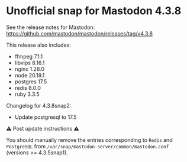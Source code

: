 # Unofficial snap for Mastodon 4.3.8

See the release notes for Mastodon: https://github.com/mastodon/mastodon/releases/tag/v4.3.8

This release also includes:

* ffmpeg 7.1.1
* libvips 8.16.1
* nginx 1.28.0
* node 20.19.1
* postgres 17.5
* redis 8.0.0
* ruby 3.3.5

Changelog for 4.3.8snap2:

* Update postgresql to 17.5

⚠️ Post update instructions ⚠️

You should manually remove the entries corresponding to `Redis` and `PostgreSQL` from `/var/snap/mastodon-server/common/mastodon.conf` (versions >= 4.3.5snap1).
